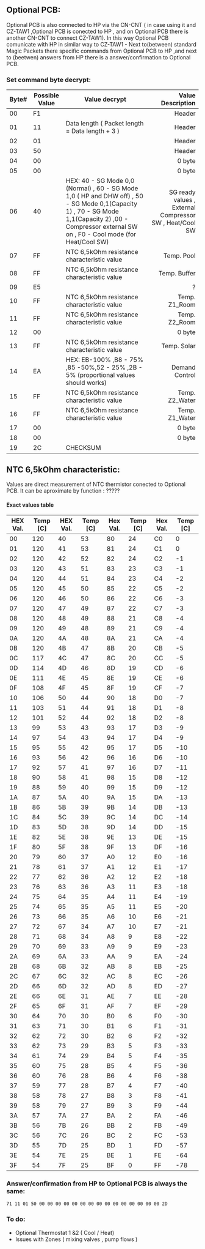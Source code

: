 ## Optional PCB:

Optional PCB is also connected to HP via the CN-CNT ( in case using it and CZ-TAW1 ,Optional PCB is conected to HP , and on Optional PCB there is another CN-CNT to connect CZ-TAW1).
In this way Optional PCB comunicate with HP in similar way to CZ-TAW1 - Next to(between) standard Magic Packets there specific commands from Optional PCB to HP ,and next to (beetwen) answers from HP there is a answer/confirmation to Optional PCB.


### Set command byte decrypt:

| Byte# | Possible Value | Value decrypt | Value Description |
|:---- | ---- | ----- | ----:|
| 00 | F1 |   | Header  |
| 01 | 11 | Data length ( Packet length = Data length + 3 ) |  Header |
| 02 | 01 |   | Header  |
| 03 | 50 |   | Header  |
| 04 | 00 |   | 0 byte  |
| 05 | 00 |   | 0 byte  |
| 06 | 40 | HEX:  40 - SG Mode 0,0 (Normal) , 60 - SG Mode 1,0 ( HP and DHW off) , 50 - SG Mode 0,1(Capacity 1) , 70 - SG Mode 1,1(Capacity 2)   ,00 - Compressor external SW on , F0 - Cool mode (for Heat/Cool SW) | SG ready values , External Compressor SW , Heat/Cool SW |
| 07 | FF |  NTC 6,5kOhm resistance characteristic value | Temp. Pool  |
| 08 | FF |  NTC 6,5kOhm resistance characteristic value | Temp. Buffer  |
| 09 | E5 |   | ?  |
| 10 | FF |  NTC 6,5kOhm resistance characteristic value | Temp. Z1_Room   |
| 11 | FF |  NTC 6,5kOhm resistance characteristic value | Temp. Z2_Room   |
| 12 | 00 |   | 0 byte  |
| 13 | FF |  NTC 6,5kOhm resistance characteristic value | Temp. Solar  |
| 14 | EA | HEX:  EB-100% ,B8 - 75% ,85 -50%,52 - 25% ,2B - 5% (proportional values should works) | Demand Control  |
| 15 | FF |  NTC 6,5kOhm resistance characteristic value | Temp. Z2_Water   |
| 16 | FF |  NTC 6,5kOhm resistance characteristic value | Temp. Z1_Water   |
| 17 | 00 |   | 0 byte  |
| 18 | 00 |   | 0 byte  |
| 19 | 2C |  CHECKSUM |  |

## NTC 6,5kOhm characteristic:

Values are direct measurement of NTC thermistor conected to Optional PCB.
It can be aproximate by function : ?????

#### Exact values table 


| HEX Val. | Temp [C] | HEX Val. | Temp [C] | Hex Val. | Temp [C] | Hex Val. | Temp [C] |
|--- | --- | --- | --- | --- | --- | ---- | --- |
| 00 | 120 | 40 | 53 | 80 | 24 | C0 | 0 |
| 01 | 120 | 41 | 53 | 81 | 24 | C1 | 0 |
| 02 | 120 | 42 | 52 | 82 | 24 | C2 | -1 |
| 03 | 120 | 43 | 51 | 83 | 23 | C3 | -1 |
| 04 | 120 | 44 | 51 | 84 | 23 | C4 | -2 |
| 05 | 120 | 45 | 50 | 85 | 22 | C5 | -2 |
| 06 | 120 | 46 | 50 | 86 | 22 | C6 | -3 |
| 07 | 120 | 47 | 49 | 87 | 22 | C7 | -3 |
| 08 | 120 | 48 | 49 | 88 | 21 | C8 | -4 |
| 09 | 120 | 49 | 48 | 89 | 21 | C9 | -4 |
| 0A | 120 | 4A | 48 | 8A | 21 | CA | -4 |
| 0B | 120 | 4B | 47 | 8B | 20 | CB | -5 |
| 0C | 117 | 4C | 47 | 8C | 20 | CC | -5 |
| 0D | 114 | 4D | 46 | 8D | 19 | CD | -6 |
| 0E | 111 | 4E | 45 | 8E | 19 | CE | -6 |
| 0F | 108 | 4F | 45 | 8F | 19 | CF | -7 |
| 10 | 106 | 50 | 44 | 90 | 18 | D0 | -7 |
| 11 | 103 | 51 | 44 | 91 | 18 | D1 | -8 |
| 12 | 101 | 52 | 44 | 92 | 18 | D2 | -8 |
| 13 | 99 | 53 | 43 | 93 | 17 | D3 | -9 |
| 14 | 97 | 54 | 43 | 94 | 17 | D4 | -9 |
| 15 | 95 | 55 | 42 | 95 | 17 | D5 | -10 |
| 16 | 93 | 56 | 42 | 96 | 16 | D6 | -10 |
| 17 | 92 | 57 | 41 | 97 | 16 | D7 | -11 |
| 18 | 90 | 58 | 41 | 98 | 15 | D8 | -12 |
| 19 | 88 | 59 | 40 | 99 | 15 | D9 | -12 |
| 1A | 87 | 5A | 40 | 9A | 15 | DA | -13 |
| 1B | 86 | 5B | 39 | 9B | 14 | DB | -13 |
| 1C | 84 | 5C | 39 | 9C | 14 | DC | -14 |
| 1D | 83 | 5D | 38 | 9D | 14 | DD | -15 |
| 1E | 82 | 5E | 38 | 9E | 13 | DE | -15 |
| 1F | 80 | 5F | 38 | 9F | 13 | DF | -16 |
| 20 | 79 | 60 | 37 | A0 | 12 | E0 | -16 |
| 21 | 78 | 61 | 37 | A1 | 12 | E1 | -17 |
| 22 | 77 | 62 | 36 | A2 | 12 | E2 | -18 |
| 23 | 76 | 63 | 36 | A3 | 11 | E3 | -18 |
| 24 | 75 | 64 | 35 | A4 | 11 | E4 | -19 |
| 25 | 74 | 65 | 35 | A5 | 11 | E5 | -20  |
| 26 | 73 | 66 | 35 | A6 | 10 | E6 | -21 |
| 27 | 72 | 67 | 34 | A7 | 10 | E7 | -21 |
| 28 | 71 | 68 | 34 | A8 | 9 | E8 | -22 |
| 29 | 70 | 69 | 33 | A9 | 9 | E9 | -23 |
| 2A | 69 | 6A | 33 | AA | 9 | EA | -24 |
| 2B | 68 | 6B | 32 | AB | 8 | EB | -25 |
| 2C | 67 | 6C | 32 | AC | 8 | EC | -26 |
| 2D | 66 | 6D | 32 | AD | 8 | ED | -27 |
| 2E | 66 | 6E | 31 | AE | 7 | EE | -28 |
| 2F | 65 | 6F | 31 | AF | 7 | EF | -29 |
| 30 | 64 | 70 | 30 | B0 | 6 | F0 | -30 |
| 31 | 63 | 71 | 30 | B1 | 6 | F1 | -31 |
| 32 | 62 | 72 | 30 | B2 | 6 | F2 | -32 |
| 33 | 62 | 73 | 29 | B3 | 5 | F3 | -33 |
| 34 | 61 | 74 | 29 | B4 | 5 | F4 | -35 |
| 35 | 60 | 75 | 28 | B5 | 4 | F5 | -36 |
| 36 | 60 | 76 | 28 | B6 | 4 | F6 | -38 |
| 37 | 59 | 77 | 28 | B7 | 4 | F7 | -40 |
| 38 | 58 | 78 | 27 | B8 | 3 | F8 | -41 |
| 39 | 58 | 79 | 27 | B9 | 3 | F9 | -44 |
| 3A | 57 | 7A | 27 | BA | 2 | FA | -46 |
| 3B | 56 | 7B | 26 | BB | 2 | FB | -49 |
| 3C | 56 | 7C | 26 | BC | 2 | FC | -53 |
| 3D | 55 | 7D | 25 | BD | 1 | FD | -57 |
| 3E | 54 | 7E | 25 | BE | 1 | FE | -64 |
| 3F | 54 | 7F | 25 | BF | 0 | FF | -78 |

### Answer/confirmation from HP to Optional PCB is always the same:

`71 11 01 50 00 00 00 00 00 00 00 00 00 00 00 00 00 00 00 2D`

### To do:

- Optional Thermostat 1 &2 ( Cool / Heat)
- Issues with Zones ( mixing valves , pump flows )
